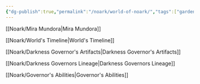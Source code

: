 ```yaml
---
{"dg-publish":true,"permalink":"/noark/world-of-noark/","tags":["gardenEntry"]}
---
```





[[Noark/Mira Mundora\|Mira Mundora]]

[[Noark/World's Timeline\|World's Timeline]]

[[Noark/Darkness Governor's Artifacts\|Darkness Governor's Artifacts]]

[[Noark/Darkness Governors Lineage\|Darkness Governors Lineage]]

[[Noark/Governor's Abilities\|Governor's Abilities]]

